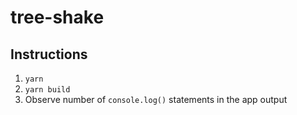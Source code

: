# tree-shake

## Instructions
1. `yarn`
2. `yarn build`
3. Observe number of `console.log()` statements in the app output
